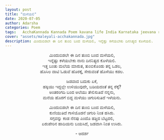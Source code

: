 ```yaml
---
layout: post
title: "ಮಳೆಯಲಿ"
date: 2020-07-05
author: Adarsha
categories: Poem
tags:	AcchaKannada Kannada Poem kavana life India Karnataka jeevana rain male nature season happy
cover: "assets/maleyali-acchakannada.jpg"
description: ಮಿಂದುಬಿಡಲೇ ಈ ದಿನ ತುಂಬಿ ಬಂದ ಮಳೆಯಲಿ, ಇನ್ನೆಷ್ಟು ಕಳೆಯಬೇಕು ದಿನನಿತ್ಯದ ಕೊಳೆಯಲಿ.
---
```


<p align ="center"> ಮಿಂದುಬಿಡಲೇ ಈ ದಿನ ತುಂಬಿ ಬಂದ ಮಳೆಯಲಿ, <br>
ಇನ್ನೆಷ್ಟು ಕಳೆಯಬೇಕು ನಾನು ದಿನನಿತ್ಯದ ಕೊಳೆಯಲಿ. <br>
ಇತ್ತ ಬಂತು ಮಲೆಯ ಮಾರುತ, ತುಂಬಿಕೊಂಡು ತನ್ನ ಒಡಲ, <br>
ಹೊಸಿಲ ದಾಟಿ ಓಡುವೆ ಹೊರಕ್ಕೆ, ಸೇರುವಂತೆ ಹೊಳೆಯು ಕಡಲ. </p>

<p align ="center"> ಜಡವಾದ ಬದುಕು ಏಕೆ, <br>
ಹಕ್ಕಿಯು ಇದ್ದಲ್ಲೇ ಉಳಿಯುವುದೇ, ಬಡಿಯದಂತೆ ತನ್ನ ರೆಕ್ಕೆ? <br>
ಅಂತರಂಗದಿ ಬಂದ ಅಲೆಯು ತೇಲಿಸುತಿದೆ ನನ್ನನು, <br>
ಮನೆಯ ಹೊರಗೆ ಬಿದ್ದ ಮಳೆಯು ಚಿಗುರಿಸುತಿದೆ ಇಳೆಯನು. </p>

<p align ="center"> ಮಿಂದುಬಿಡಲೇ ಈ ದಿನ ತುಂಬಿ ಬಂದ ಮಳೆಯಲಿ, <br>
ಕುಣಿಯುತಿದೆ ಗಾಳಿಯೊಡನೆ ಚಿಗುರಿ ನಿಂತ ಹಸಿರು. <br>
ಸಗ್ಗವನ್ನು ಕಂಡ ನೆನಪು ಎಂದೊ ಹತ್ತಿದ ಬೆಟ್ಟದಲಿ, <br>
ಏರುಪೇರಿನ ಹಾದಿಯನು ಬಯಸಿದೆ, ಜಡವಾಗಿ ನಿಂತ ಉಸಿರು. </p>

<p align ="center"> - ಆದರ್ಶ</p>
